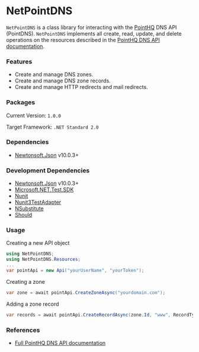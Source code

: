 # NetPointDNS

`NetPointDNS` is a class library for interacting with the [PointHQ](https://pointhq.com) DNS API (PointDNS).
`NetPointDNS` implements all create, read, update, and delete operations on the resources described in the
[PointHQ DNS API documentation](http://pointhq.com/api/docs).

### Features
- Create and manage DNS zones.
- Create and manage DNS zone records.
- Create and manage HTTP redirects and mail redirects.

### Packages

Current Version: `1.0.0`

Target Framework: `.NET Standard 2.0`

### Dependencies

- [Newtonsoft.Json](https://www.nuget.org/packages/Newtonsoft.Json/) v10.0.3+

### Development Dependencies

- [Newtonsoft.Json](https://www.nuget.org/packages/Newtonsoft.Json/) v10.0.3+
- [Microsoft.NET.Test.SDK](https://www.nuget.org/packages/Microsoft.NET.Test.SDK) 
- [Nunit](https://www.nuget.org/packages/Nunit)
- [Nunit3TestAdapter](https://www.nuget.org/packages/Nunit3TestAdapter)
- [NSubstitute](https://www.nuget.org/packages/NSubstitute)
- [Should](https://www.nuget.org/packages/Should)

### Usage

Creating a new API object

```C#
using NetPointDNS;
using NetPointDNS.Resources;
...
var pointApi = new Api("yourUserName", "yourToken");
```

Creating a zone

```C#
var zone = await pointApi.CreateZoneAsync("yourdomain.com");
```

Adding a zone record

```C#
var records = await pointApi.CreateRecordAsync(zone.Id, "www", RecordType.A, "1.2.3.4", 7200);
```

### References

- [Full PointHQ DNS API documentation](https://pointhq.com/api/docs)